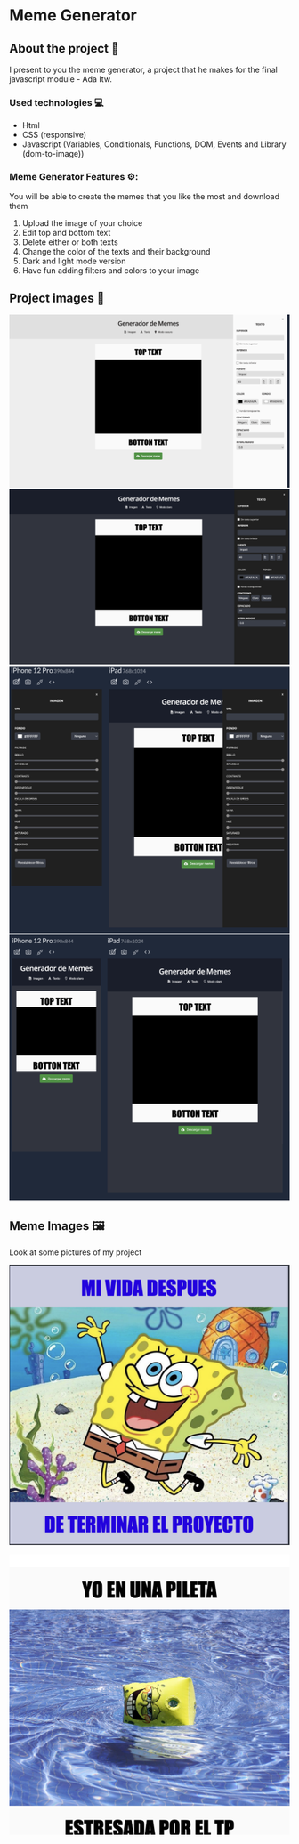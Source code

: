 # Meme Generator 

## About the project 🌟

I present to you the meme generator, a project that he makes for the final javascript module - Ada Itw.

### Used technologies 💻
- Html
- CSS (responsive)
- Javascript (Variables, Conditionals, Functions, DOM, Events and Library (dom-to-image))

### Meme Generator Features ⚙️:

You will be able to create the memes that you like the most and download them

1. Upload the image of your choice
2. Edit top and bottom text
3. Delete either or both texts
4. Change the color of the texts and their background
5. Dark and light mode version
6. Have fun adding filters and colors to your image

## Project images 📸
![image](./img/ligthMode.png)
![image](./img/darkMode.png)
![image](./img/iphoneAndIpad2.png)
![image](./img/IpadAndIphone.png)

## Meme Images :framed_picture:

Look at some pictures of my project

![image](./img/felizMeme.png)

![image](./img/memeMe.png)
